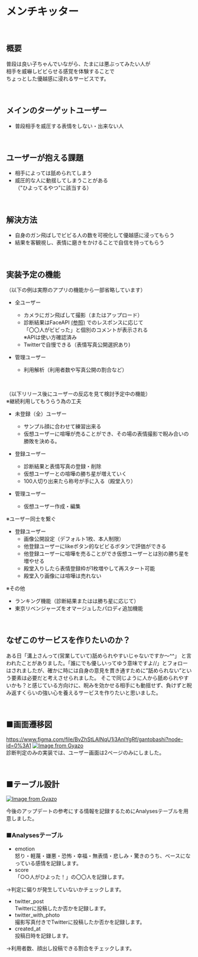 # メンチキッター

<br>

## 概要
普段は良い子ちゃんでいながら、たまには悪ぶってみたい人が  
相手を威嚇しビビらせる感覚を体験することで  
ちょっとした優越感に浸れるサービスです。

<br>

## メインのターゲットユーザー
- 普段相手を威圧する表情をしない・出来ない人  

<br>

## ユーザーが抱える課題
- 相手によっては舐められてしまう  
- 威圧的な人に動揺してしまうことがある  
（"ひよってるやつ"に該当する）

<br>

## 解決方法
- 自身のガン飛ばしでビビる人の数を可視化して優越感に浸ってもらう  
- 結果を客観視し、表情に磨きをかけることで自信を持ってもらう

<br>

## 実装予定の機能  
（以下の例は実際のアプリの機能から一部省略しています）
- 全ユーザー
  - カメラにガン飛ばして撮影（またはアップロード）
  - 診断結果はFaceAPI
  [(参照)](https://azure.microsoft.com/ja-jp/services/cognitive-services/face/)
  でのレスポンスに応じて  
  「〇〇人がビビった」と個別のコメントが表示される  
  ※APIは使い方確認済み  
  - Twitterで自慢できる（表情写真公開選択あり)

- 管理ユーザー
  - 利用解析（利用者数や写真公開の割合など）

<br>

（以下リリース後にユーザーの反応を見て検討予定中の機能）  
※継続利用してもうらう為の工夫
- 未登録（全）ユーザー
  - サンプル顔に合わせて練習出来る
  - 仮想ユーザーに喧嘩が売ることができ、その場の表情撮影で睨み合いの勝敗を決める。

- 登録ユーザー  
  - 診断結果と表情写真の登録・削除  
  - 仮想ユーザーとの喧嘩の勝ち星が増えていく  
  - 100人切り出来たら称号が手に入る（殿堂入り）  

- 管理ユーザー
  - 仮想ユーザー作成・編集

※ユーザー同士を繋ぐ
- 登録ユーザー  
  - 画像公開設定（デフォルト1枚、本人制限）  
  - 他登録ユーザーにlikeボタン的なビビるボタンで評価ができる  
  - 他登録ユーザーに喧嘩を売ることができ仮想ユーザーとは別の勝ち星を増やせる  
  - 殿堂入りしたら表情登録枠が1枚増やして再スタート可能  
  - 殿堂入り画像には喧嘩は売れない

※その他
- ランキング機能（診断結果またはは勝ち星に応じて）
- 東京リベンジャーズをオマージュしたパロディ追加機能

<br>

## なぜこのサービスを作りたいのか？
ある日「溝上さんって(営業していて)舐められやすいじゃないですか〜^^」
と言われたことがありました。「誰にでも優しいってゆう意味ですよ//」とフォローはされましたが、確かに時には自身の意見を貫き通すために”舐められない”という要素は必要だと考えさせられました。
そこで同じように人から舐められやすいかも？と感じている方向けに、睨みを効かせる相手にも動揺せず、負けずと睨み返すくらいの強い心を養えるサービスを作りたいと思いました。

<br>

## ■画面遷移図
https://www.figma.com/file/BvZhStLAINqU1i3AnlYgRf/gantobashi?node-id=0%3A1
[![Image from Gyazo](https://i.gyazo.com/f2d7ca9b011ef2c6692bbb907e815d6a.png)](https://www.figma.com/file/BvZhStLAINqU1i3AnlYgRf/gantobashi?node-id=0%3A1)  
診断判定のみの実装では、ユーザー画面は2ページのみにしました。

<br>

## ■テーブル設計
[![Image from Gyazo](https://i.gyazo.com/af0796cdadf8028c949b60eef9f43f18.png)](https://gyazo.com/af0796cdadf8028c949b60eef9f43f18)  

今後のアップデートの参考にする情報を記録するためにAnalysesテーブルを用意しました。

### ■Analysesテーブル
- emotion  
怒り・軽蔑・嫌悪・恐怖・幸福・無表情・悲しみ・驚きのうち、ベースになっている感情を記録します。
- score  
「○○人がひよった！」の〇〇人を記録します。  

→判定に偏りが発生していないかチェックします。

- twitter_post  
Twitterに投稿したか否かを記録します。
- twitter_with_photo  
撮影写真付きでTwitterに投稿したか否かを記録します。
- created_at  
投稿日時を記録します。

→利用者数、顔出し投稿できる割合をチェックします。
